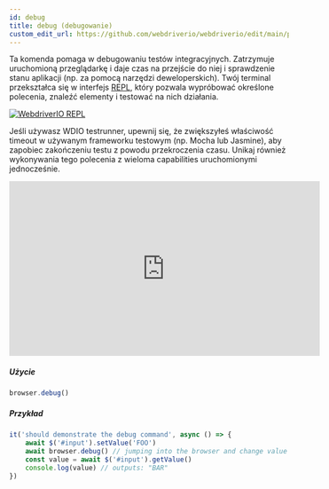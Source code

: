 ```yaml
---
id: debug
title: debug (debugowanie)
custom_edit_url: https://github.com/webdriverio/webdriverio/edit/main/packages/webdriverio/src/commands/browser/debug.ts
---
```


Ta komenda pomaga w debugowaniu testów integracyjnych. Zatrzymuje uruchomioną przeglądarkę i daje
czas na przejście do niej i sprawdzenie stanu aplikacji (np. za pomocą narzędzi deweloperskich).
Twój terminal przekształca się w interfejs [REPL](https://en.wikipedia.org/wiki/Read%E2%80%93eval%E2%80%93print_loop),
który pozwala wypróbować określone polecenia, znaleźć elementy i testować na nich działania.

[![WebdriverIO REPL](https://webdriver.io/img/repl.gif)](https://webdriver.io/img/repl.gif)

Jeśli używasz WDIO testrunner, upewnij się, że zwiększyłeś właściwość timeout w używanym
frameworku testowym (np. Mocha lub Jasmine), aby zapobiec zakończeniu testu z powodu przekroczenia czasu.
Unikaj również wykonywania tego polecenia z wieloma capabilities uruchomionymi jednocześnie.

<iframe width="560" height="315" src="https://www.youtube.com/embed/xWwP-3B_YyE" frameborder="0" allowFullScreen></iframe>

##### Użycie

```js
browser.debug()
```

##### Przykład

```js title="debug.js"
it('should demonstrate the debug command', async () => {
    await $('#input').setValue('FOO')
    await browser.debug() // jumping into the browser and change value of #input to 'BAR'
    const value = await $('#input').getValue()
    console.log(value) // outputs: "BAR"
})
```